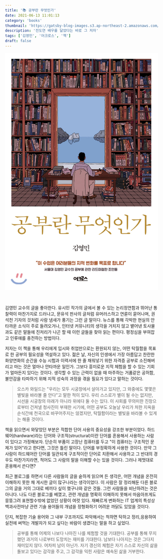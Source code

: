 ```yaml
---
title: '📚 공부란 무엇인가'
date: 2021-06-13 11:01:13
category: 'books'
thumbnail: 'https://gatsby-blog-images.s3.ap-northeast-2.amazonaws.com/thumb_readingBook.gif'
description: '전도연 배우를 닮았다는 바로 그 저자'
tags: ['김영민', '어크로스', '책']
draft: false
---
```


![공부란 무엇인가](./images/whatIsStudy.jpg)

<br/>

김영민 교수의 글을 좋아한다. 유시민 작가의 글에서 볼 수 있는 논리정연함과 뛰어난 통찰력이 마찬가지로 드러나고, 문유석 판사의 글처럼 유머러스하고 연륜이 묻어나며, 권석천 기자의 것처럼 사람 냄새가 풍기는 그런 글 말이다.
뉴스를 통해 각박한 현실의 안타까운 소식이 주로 들려오거나, 인터넷 커뮤니티의 생각을 거치지 않고 뱉어낸 토사물과도 같은 말들에 진저리가 나곤 할 때 이런 글들을 찾아 읽는 편이다. 평정심을 부여잡고 인류애를 충전하는 방법이다.

저자는 이 책을 통해 우리에게 입시와 취업만으로는 환원되지 않는, 어떤 탁월함을 목표로 한 공부의 필요성을 역설하고 있다. 젊은 날, 자신의 인생에서 가장 아름답고 찬란한 화양연화의 순간을 수능 시험과 이력서에 한 줄 채워넣기 위한 자격증 공부로 소진해버리고 마는 것은 얼마나 안타까운 일인가. 그보다 흥미로운 지적 체험을 할 수 있는 기회가 얼마든지 있다는 것이다. 생각할 수 있는 근력이 없을 때 마주하는 거품같은 공허함, 불안감을 타파하기 위해 지적 성숙의 과정을 겪을 필요가 있다고 말하는 것이다.

> 오스카 와일드는 "우리는 모두 시궁창에서 살아가고 있지만, 그 와중에도 몇몇은 별빛을 바라볼 줄 안다"고 말한 적이 있다. 우리 스스로가 별이 될 수는 없지만, 시선을 시궁창의 아래가 아니라 위에다 둘 수는 있다. 이 사회를 무의미한 진창으로부터 건져낼 청사진이 부재한 시기에, 어떤 공부도 오늘날 우리가 처한 지옥을 순식간에 천국으로 바꾸어주지는 않겠지만, 탁월함이라는 별빛을 바라볼 수 있게는 해줄 것이다.

책을 읽으면서 와닿았던 부분은 적합한 단어 사용의 중요성을 강조한 부분이었다. 하드웨어(hardware)라는 단어와 구조적(structural)이란 단어를 혼용해서 사용하는 사람이 있다고 가정해보자. 단순히 부품이 고장난 컴퓨터를 두고 "이 컴퓨터는 구조적인 문제가 있어"라고 한다면, 그것은 틀린 말이다. 단어를 부정확하게 사용한 것이다. 만약 그 사람이 하드웨어란 단어를 일관되게 구조적이란 단어로 치환해서 사용하고 그 반대의 경우도 마찬가지라면, 적어도 그 사람의 말을 이해할 수는 있을 것이다. 그러나 제멋대로 혼용해서 쓴다면?

최근 블로그를 하면서 다른 사람들의 글을 숱하게 읽으며 든 생각은, 어떤 개념을 온전히 이해하지 못한 채 게시한 글이 많구나라는 생각이었다. 이 사람은 잘 정리해둔 다른 블로그의 글을 거의 그대로 베끼다 싶이 했구나와 같은 것들. 그런 사람들을 비난하려는 것은 아니다. 나도 다른 블로그를 베꼈고, 관련 개념을 명확히 이해하지 못해서 마음아프게도 뭉뚱그려 표현할수밖에 없었던 상황이 여럿 있다. 재빠르게 변화하는 IT 업계의 특성상 백과사전마냥 관련 기술 용어들의 개념을 정형화하기 어려운 까닭도 있었을 것이다.

단지, 복잡한 기술 용어와 그 내부 구조까지도 파악해서는 척하면 탁하고 정리,응용하여 실전에 써먹는 개발자가 되고 싶다는 바람이 생겼다는 말을 하고 싶었다.

<!-- > 모순이나 긴장 없는 삶이 가능할까? 그럴리가. (...) 이 세상 속에서 산다는 것은 이러한 모순, 긴장, 혹은 혼란 속에서 사는 것이다. (...) 공부하는 이가 할 일은, 이 모순된 현실을 모순이 없는 것처럼 단순화하는 것이 아니라 복잡한 모순을 직시하면서 모순 없는 문장을 구사하는 것이다. -->

> 공부를 통해 어제의 나보다 나아진 나를 체험할 것을 기대한다. 공부를 통해 무지했던 과거의 나로부터 도망치는 재미를 기대한다. 남보다 나아지는 것은 그다지 재미있지 않다. 어차피 남이 아닌가. 자기 갱신의 체험은 자기 스스로 자신의 삶을 돌보고 있다는 감각을 주고, 그 감각을 익힌 사람은 예속된 삶을 거부한다.

<!-- > <잃어버린 시간을 찾아서>를 쓴 마르셀 프루스트도, 경험에 합당한 언어를 부여하지 않으면 그 경험은 사라지게 된다는 취지의 말을 한 적이 있다. 자신의 독특한 경험에 맞는 섬세한 언어로 자신의 경험을 포착하지 않는 한, 그 경험은 사라지고 그만큼 자신의 삶도 망실된다. -->

<!-- > 자신의 의견을 적극적으로 개진하는 일을 몸에 익히지 않은 사람이 어느 날 갑자기 자기 의견을 잘 표현하게 되는 경우는 드물다. -->
